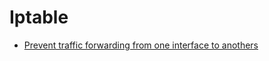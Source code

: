 # Iptable

* [Prevent traffic forwarding from one interface to anothers](./doc/drop_forwarding_between_interfaces.md)

